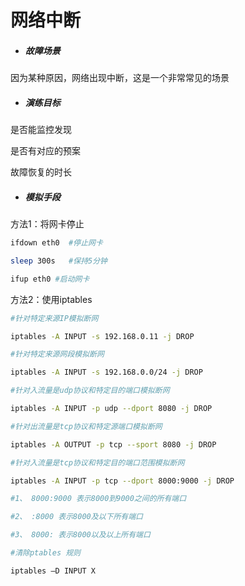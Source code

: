 # 网络中断

- ##### 故障场景

因为某种原因，网络出现中断，这是一个非常常见的场景

- ##### 演练目标

是否能监控发现

是否有对应的预案

故障恢复的时长

- ##### 模拟手段

方法1：将网卡停止

```bash
ifdown eth0  #停止网卡

sleep 300s   #保持5分钟

ifup eth0 #启动网卡
```

方法2：使用iptables

```bash
#针对特定来源IP模拟断网

iptables -A INPUT -s 192.168.0.11 -j DROP

#针对特定来源网段模拟断网

iptables -A INPUT -s 192.168.0.0/24 -j DROP

#针对入流量是udp协议和特定目的端口模拟断网

iptables -A INPUT -p udp --dport 8080 -j DROP

#针对出流量是tcp协议和特定源端口模拟断网

iptables -A OUTPUT -p tcp --sport 8080 -j DROP

#针对入流量是tcp协议和特定目的端口范围模拟断网

iptables -A INPUT -p tcp --dport 8000:9000 -j DROP

#1、 8000:9000 表示8000到9000之间的所有端口

#2、 :8000 表示8000及以下所有端口

#3、 8000: 表示8000以及以上所有端口

#清除ptables 规则

iptables –D INPUT X
```

